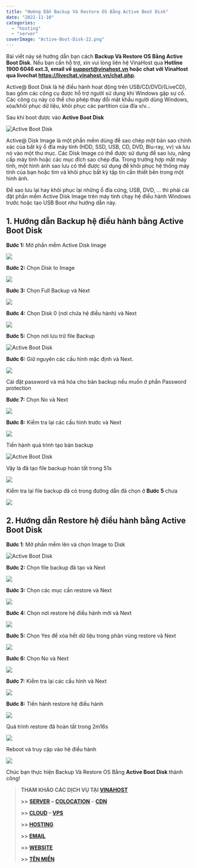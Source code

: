 ```yaml
---
title: "Hướng Dẫn Backup Và Restore OS Bằng Active Boot Disk"
date: "2022-11-10"
categories: 
  - "hosting"
  - "server"
coverImage: "Active-Boot-Disk-22.png"
---
```


Bài viết này sẽ hướng dẫn bạn cách **Backup Và Restore OS Bằng Active Boot Disk**. Nếu bạn cần hỗ trợ, xin vui lòng liên hệ VinaHost qua **Hotline 1900 6046 ext.3, email về support@vinahost.vn hoặc chat với VinaHost qua livechat https://livechat.vinahost.vn/chat.php**.

Active@ Boot Disk là hệ điều hành hoạt động trên USB/CD/DVD/(LiveCD), bao gồm các công cụ được hỗ trợ người sử dụng khi Windows gặp sự cố. Các công cụ này có thể cho phép thay đổi mật khẩu người dùng Windows, xóa/khôi phục dữ liệu, khôi phục các partition của đĩa v/v…

Sau khi boot được vào **Active Boot Disk**

![Active Boot Disk](images/Active-Boot-Disk-1.png)

Active@ Disk Image là một phần mềm dùng để sao chép một bản sao chính xác của bất kỳ ổ đĩa máy tính (HDD, SSD, USB, CD, DVD, Blu-ray, vv) và lưu nó vào một thư mục. Các Disk Image có thể được sử dụng để sao lưu, nâng cấp máy tính hoặc các mục đích sao chép đĩa. Trong trường hợp mất máy tính, một hình ảnh sao lưu có thể được sử dụng để khôi phục hệ thống máy tính của bạn hoặc tìm và khôi phục bất kỳ tập tin cần thiết bên trong một hình ảnh.

Để sao lưu lại hay khôi phục lại những ổ đĩa cứng, USB, DVD, … thì phải cài đặt phần mềm Active Disk Image trên máy tính chạy hệ điều hành Windows trước hoặc tạo USB Boot như hướng dẫn này.

## 1\. Hướng dẫn Backup hệ điều hành bằng Active Boot Disk

**Bước 1:** Mở phần mềm Active Disk Image

![](images/Active-Boot-Disk-2.png)

**Bước 2:** Chọn Disk to Image

![](images/Active-Boot-Disk-3.png)

**Bước 3:** Chọn Full Backup và Next

![](images/Active-Boot-Disk-4.png)

**Bước 4:** Chọn Disk 0 (nơi chứa hệ điều hành) và Next

![](images/Active-Boot-Disk-5.png)

**Bước 5:** Chọn nơi lưu trữ file Backup

![Active Boot Disk](images/Active-Boot-Disk-6.png)

**Bước 6:** Giữ nguyên các cấu hình mặc định và Next.

![](images/Active-Boot-Disk-7.png)

Cài đặt password và mã hóa cho bản backup nếu muốn ở phần Password protection

**Bước 7:** Chọn No và Next

![](images/Active-Boot-Disk-8.png)

**Bước 8:** Kiểm tra lại các cấu hình trước và Next

![](images/Active-Boot-Disk-9.png)

Tiến hành quá trình tạo bản backup

![Active Boot Disk](images/Active-Boot-Disk-10.png)

Vậy là đã tạo file backup hoàn tất trong 51s

![](images/Active-Boot-Disk-11.png)

Kiểm tra lại file backup đã có trong đường dẫn đã chọn ở **Bước 5** chưa

![](images/Active-Boot-Disk-12.png)

## 2\. Hướng dẫn Restore hệ điều hành bằng Active Boot Disk

**Bước 1**: Mở phần mềm lên và chọn Image to Disk

![Active Boot Disk](images/Active-Boot-Disk-13.png)

**Bước 2:** Chọn file backup đã tạo và Next

![](images/Active-Boot-Disk-14.png)

**Bước 3:** Chọn các mục cần restore và Next

![](images/Active-Boot-Disk-15.png)

**Bước 4:** Chọn nơi restore hệ điều hành mới và Next

![](images/Active-Boot-Disk-16.png)

**Bước 5:** Chọn Yes để xóa hết dữ liệu trong phân vùng restore và Next

![](images/Active-Boot-Disk-17.png)

**Bước 6:** Chọn No và Next

![](images/Active-Boot-Disk-18.png)

**Bước 7:** Kiểm tra lại các cấu hình và Next

![](images/Active-Boot-Disk-19.png)

**Bước 8:** Tiến hành restore hệ điều hành

![](images/Active-Boot-Disk-20.png)

Quá trình restore đã hoàn tất trong 2m16s

![](images/Active-Boot-Disk-21.png)

Reboot và truy cập vào hệ điều hành

![](images/Active-Boot-Disk-22.png)

Chúc bạn thực hiện Backup Và Restore OS Bằng **Active Boot Disk** thành công!

> **THAM KHẢO CÁC DỊCH VỤ TẠI [VINAHOST](https://kb.vinahost.vn/)**
> 
> **\>>** [**SERVER**](https://vinahost.vn/thue-may-chu-rieng/) **–** [**COLOCATION**](https://vinahost.vn/colocation.html) – [**CDN**](https://vinahost.vn/dich-vu-cdn-chuyen-nghiep)
> 
> **\>> [CLOUD](https://vinahost.vn/cloud-server-gia-re/) – [VPS](https://vinahost.vn/vps-ssd-chuyen-nghiep/)**
> 
> **\>> [HOSTING](https://vinahost.vn/wordpress-hosting)**
> 
> **\>> [EMAIL](https://vinahost.vn/email-hosting)**
> 
> **\>> [WEBSITE](http://vinawebsite.vn/)**
> 
> **\>> [TÊN MIỀN](https://vinahost.vn/ten-mien-gia-re/)**

